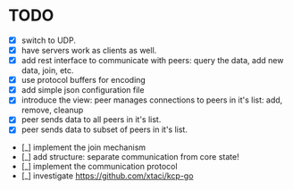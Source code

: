 # TODO
- [x] switch to UDP.
- [x] have servers work as clients as well.
- [x] add rest interface to communicate with peers: query the data, add new data, join, etc.
- [x] use protocol buffers for encoding
- [x] add simple json configuration file
- [x] introduce the view: peer manages connections to peers in it's list: add, remove, cleanup
- [x] peer sends data to all peers in it's list.
- [x] peer sends data to subset of peers in it's list.
- [_] implement the join mechanism
- [_] add structure: separate communication from core state!
- [_] implement the communication protocol
- [_] investigate https://github.com/xtaci/kcp-go
